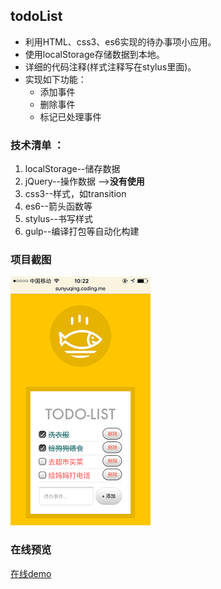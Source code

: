 ## todoList

* 利用HTML、css3、es6实现的待办事项小应用。
* 使用localStorage存储数据到本地。
* 详细的代码注释(样式注释写在stylus里面)。
* 实现如下功能：
    * 添加事件
    * 删除事件
    * 标记已处理事件

### 技术清单 ：

   1. localStorage--储存数据
   2. jQuery--操作数据 -->**没有使用**
   3. css3--样式，如transition
   4. es6--箭头函数等
   5. stylus--书写样式
   6. gulp--编译打包等自动化构建

### 项目截图

   ![项目截图](img/demo.png)

### 在线预览

   [在线demo](http://sunyuqing.coding.me/todolist)
